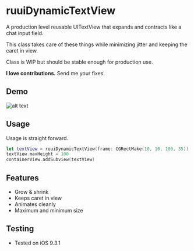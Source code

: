 # ruuiDynamicTextView

A production level reusable UITextView that expands and contracts like a chat input field. 

This class takes care of these things while minimizing jitter and keeping the caret in view.

Class is WIP but should be stable enough for production use.

**I love contributions.** Send me your fixes.

## Demo

![alt text](http://i.stack.imgur.com/iBD0m.gif "demo")

## Usage

Usage is straight forward.

```swift
let textView = ruuiDynamicTextView(frame: CGRectMake(10, 10, 100, 35))
textView.maxHeight = 100
containerView.addSubview(textView)
```

## Features

* Grow & shrink
* Keeps caret in view
* Animates cleanly
* Maximum and minimum size

## Testing

* Tested on iOS 9.3.1
